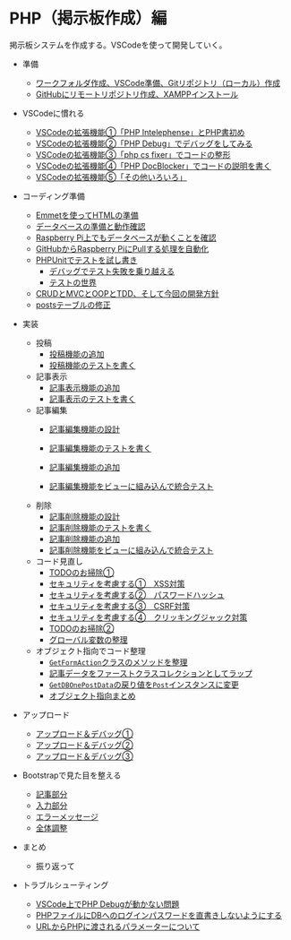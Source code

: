 # PHP（掲示板作成）編

掲示板システムを作成する。VSCodeを使って開発していく。

* 準備
  * [ワークフォルダ作成、VSCode準備、Gitリポジトリ（ローカル）作成](preparation.html)
  * [GitHubにリモートリポジトリ作成、XAMPPインストール](preparation2.html)
* VSCodeに慣れる

  * [VSCodeの拡張機能①「PHP Intelephense」とPHP書初め](startphp.html)
  * [VSCodeの拡張機能②「PHP Debug」でデバッグをしてみる](debug.html)
  * [VSCodeの拡張機能③「php cs fixer」でコードの整形](fixcode.html)
  * [VSCodeの拡張機能④「PHP DocBlocker」でコードの説明を書く](docblock.html)
  * [VSCodeの拡張機能⑤「その他いろいろ」](otherextensions.html)
* コーディング準備
  * [Emmetを使ってHTMLの準備](htmlform.html)
  * [データベースの準備と動作確認](makedb.html)
  * [Raspberry Pi上でもデータベースが動くことを確認](onraspberrypi.html)
  * [GitHubからRaspberry PiにPullする処理を自動化](autopull.html)
  * [PHPUnitでテストを試し書き](phpunit.html)
    * [デバッグでテスト失敗を乗り越える](testanddebug.html)
    * [テストの世界](testcoverage.html)
  * [CRUDとMVCとOOPとTDD、そして今回の開発方針](crudmvcooptdd.html)
  * [postsテーブルの修正](fixpoststable.html)
* 実装

  * 投稿
    * [投稿機能の追加](post.html)
    * [投稿機能のテストを書く](posttest.html)
  * 記事表示
    * [記事表示機能の追加](getposts.html)
    * [記事表示のテストを書く](getpoststest.html)
  * 記事編集
    * [記事編集機能の設計](planningedit.html)
    * [記事編集機能のテストを書く](edittest.html)
    * [記事編集機能の追加](edit.html)
    
    * [記事編集機能をビューに組み込んで統合テスト](editinview.html)
  * 削除
    * [記事削除機能の設計](planningdelete.html)
    * [記事削除機能のテストを書く](deletetest.html)
    * [記事削除機能の追加](delete.html)
    * [記事削除機能をビューに組み込んで統合テスト](deleteinview.html)
  * コード見直し
    * [TODOのお掃除①](codereview1.html)
    * [セキュリティを考慮する①　XSS対策](security.html)
    * [セキュリティを考慮する②　パスワードハッシュ](security2.html)
    * [セキュリティを考慮する③　CSRF対策](security3.html)
    * [セキュリティを考慮する④　クリッキングジャック対策](security4.html)
    * [TODOのお掃除②](codereview2.html)
    * [グローバル変数の整理](codereview3.html)
  * オブジェクト指向でコード整理
    * [`GetFormAction`クラスのメソッドを整理](ooprefactoring1.html)
    * [記事データをファーストクラスコレクションとしてラップ](ooprefactoring2.html)
    * [`GetDBOnePostData`の戻り値を`Post`インスタンスに変更](ooprefactoring3.html)
    * [オブジェクト指向まとめ](ooprefactoring4.html)
* アップロード
  * [アップロード＆デバッグ①](upload.html)
  * [アップロード＆デバッグ②](upload2.html)
  * [アップロード＆デバッグ③](upload3.html)
* Bootstrapで見た目を整える
  * [記事部分](bootstrap1.html)
  * [入力部分](bootstrap2.html)
  * [エラーメッセージ](bootstrap3.html)
  * [全体調整](bootstrap4.html)
* まとめ
  * 振り返って
* トラブルシューティング
  
  * [VSCode上でPHP Debugが動かない問題](troubleshooting1.html)
  * [PHPファイルにDBへのログインパスワードを直書きしないようにする](hidepassword.html)
  * [URLからPHPに渡されるパラメーターについて](aboutquerystrings.html)

